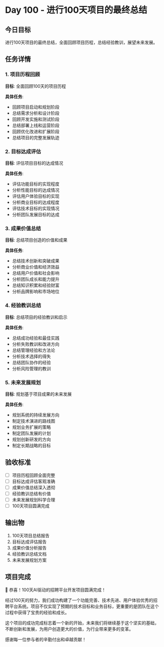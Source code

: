 # Day 100 - 进行100天项目的最终总结

## 今日目标
进行100天项目的最终总结，全面回顾项目历程，总结经验教训，展望未来发展。

## 任务详情

### 1. 项目历程回顾
**目标**: 全面回顾100天的项目历程

**具体任务**:
- 回顾项目启动和规划阶段
- 总结需求分析和设计阶段
- 回顾开发实施和测试阶段
- 总结部署上线和运营阶段
- 回顾优化改进和扩展阶段
- 总结项目的完整发展轨迹

### 2. 目标达成评估
**目标**: 评估项目目标的达成情况

**具体任务**:
- 评估功能目标的实现程度
- 分析性能目标的达成情况
- 评估用户体验目标的实现
- 分析商业目标的达成程度
- 评估技术目标的实现情况
- 分析团队发展目标的达成

### 3. 成果价值总结
**目标**: 总结项目创造的价值和成果

**具体任务**:
- 总结技术创新和突破成果
- 分析商业价值和经济效益
- 总结用户价值和社会影响
- 分析团队成长和能力提升
- 总结知识积累和经验财富
- 分析品牌影响和市场地位

### 4. 经验教训总结
**目标**: 总结项目的经验教训和启示

**具体任务**:
- 总结成功经验和最佳实践
- 分析失败教训和改进方向
- 总结管理经验和方法论
- 分析技术选择的得失
- 总结团队协作的经验
- 分析风险管理的教训

### 5. 未来发展规划
**目标**: 规划基于项目成果的未来发展

**具体任务**:
- 规划系统的持续发展方向
- 制定技术演进的路线图
- 规划业务扩展的策略
- 制定团队发展的计划
- 规划创新研发的方向
- 制定长期战略的目标

## 验收标准
- [ ] 项目历程回顾全面完整
- [ ] 目标达成评估客观准确
- [ ] 成果价值总结深入透彻
- [ ] 经验教训总结有价值
- [ ] 未来发展规划科学合理
- [ ] 100天项目圆满完成

## 输出物
1. 100天项目总结报告
2. 目标达成评估报告
3. 成果价值分析报告
4. 经验教训总结文档
5. 未来发展规划方案

## 项目完成
🎉 恭喜！100天AI驱动的招聘平台开发项目圆满完成！

经过100天的努力，我们成功构建了一个功能完善、技术先进、用户体验优秀的招聘平台系统。项目不仅实现了预期的技术目标和业务目标，更重要的是团队在这个过程中获得了宝贵的经验和成长。

这个项目的成功完成标志着一个新的开始，未来我们将继续基于这个坚实的基础，不断创新和发展，为用户创造更大的价值，为行业带来更多的变革。

感谢每一位参与者的辛勤付出和卓越贡献！
